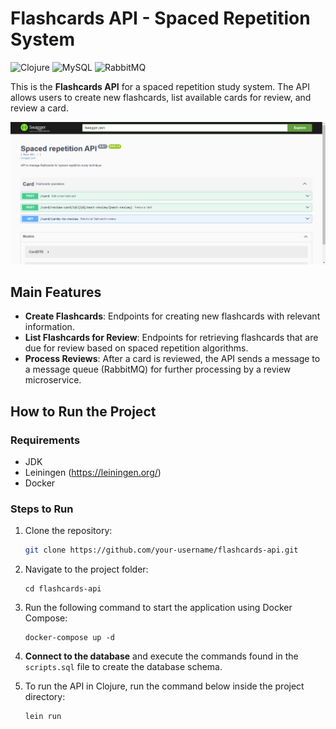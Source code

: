 # Flashcards API - Spaced Repetition System

![Clojure](https://img.shields.io/badge/Clojure-%23Clojure.svg?style=for-the-badge&logo=Clojure&logoColor=Clojure)
![MySQL](https://img.shields.io/badge/mysql-4479A1.svg?style=for-the-badge&logo=mysql&logoColor=white)
![RabbitMQ](https://img.shields.io/badge/Rabbitmq-FF6600?style=for-the-badge&logo=rabbitmq&logoColor=white)

This is the **Flashcards API** for a spaced repetition study system. The API allows users to create new flashcards, list available cards for review, and review a card.

![swagger api](../images/api-swagger.png)

## Main Features

- **Create Flashcards**: Endpoints for creating new flashcards with relevant information.
- **List Flashcards for Review**: Endpoints for retrieving flashcards that are due for review based on spaced repetition algorithms.
- **Process Reviews**: After a card is reviewed, the API sends a message to a message queue (RabbitMQ) for further processing by a review microservice.

## How to Run the Project

### Requirements
- JDK
- Leiningen (https://leiningen.org/)
- Docker

### Steps to Run

1. Clone the repository:
   ```bash
   git clone https://github.com/your-username/flashcards-api.git
   ```

2. Navigate to the project folder:
   ```
   cd flashcards-api
   ```

3. Run the following command to start the application using Docker Compose:
   ```
   docker-compose up -d
   ```

4. **Connect to the database** and execute the commands found in the `scripts.sql` file to create the database schema.

5. To run the API in Clojure, run the command below inside the project directory:
   ```
   lein run
   ```